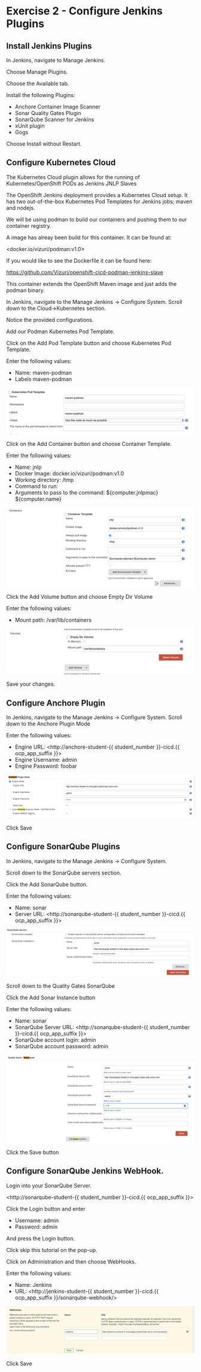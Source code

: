 # Exercise 2 - Configure Jenkins Plugins

## Install Jenkins Plugins
In Jenkins, navigate to Manage Jenkins.  

Choose Manage Plugins.  

Choose the Available tab.

Install the following Plugins:
* Anchore Container Image Scanner
* Sonar Quality Gates Plugin
* SonarQube Scanner for Jenkins
* xUnit plugin
* Gogs

Choose Install without Restart.

## Configure Kubernetes Cloud
The Kubernetes Cloud plugin allows for the running of Kubernetes/OpenShift PODs as Jenkins JNLP Slaves

The OpenShift Jenkins deployment provides a Kubernetes Cloud setup.
It has two out-of-the-box Kubernetes Pod Templates for Jenkins jobs; maven and nodejs.  

We will be using podman to build our containers and pushing them to our container registry.  

A image has alreay been build for this container.  It can be found at:

<docker.io/vizuri/podman:v1.0>

If you would like to see the Dockerfile it can be found here:

<https://github.com/Vizuri/openshift-cicd-podman-jenkins-slave>

This container extends the OpenShift Maven image and just adds the podman binary. 

In Jenkins, navigate to the Manage Jenkins -> Configure System.  Scroll down to the Cloud->Kubernetes section.  

Notice the provided configurations.  

Add our Podman Kubernetes Pod Template.

Click on the Add Pod Template button and choose Kubernetes Pod Template.

Enter the following values:

* Name: maven-podman
* Labels maven-podman


![alt text](../images/image4.png)

Click on the Add Container button and choose Container Template.

Enter the following values:

* Name: jnlp
* Docker Image: docker.io/vizuri/podman:v1.0
* Working directory: /tmp
* Command to run: <Clear Out The Contents of this Parameter>
* Arguments to pass to the command: ${computer.jnlpmac} ${computer.name}


![alt text](../images/Image-100.png)

Click the Add Volume button and choose Empty Dir Volume

Enter the following values:

* Mount path: /var/lib/containers

![alt text](../images/image10.png)

Save your changes.

## Configure Anchore Plugin

In Jenkins, navigate to the Manage Jenkins -> Configure System.
Scroll down to the Anchore Plugin Mode

Enter the following values:

* Engine URL: <http://anchore-student-{{ student_number }}-cicd.{{ ocp_app_suffix }}>
* Engine Username: admin
* Engine Password: foobar


![alt text](../images/image3.png)

Click Save


## Configure SonarQube Plugins
In Jenkins, navigate to the Manage Jenkins -> Configure System.   

Scroll down to the SonarQube servers section. 

Click the Add SonarQube button.

Enter the following values:
* Name: sonar
* Server URL: <http://sonarqube-student-{{ student_number }}-cicd.{{ ocp_app_suffix }}>


![alt text](../images/image9.png)

Scroll down to the Quality Gates SonarQube

Click the Add Sonar Instance button

Enter the following values:

* Name: sonar
* SonarQube Server URL: <http://sonarqube-student-{{ student_number }}-cicd.{{ ocp_app_suffix }}>
* SonarQube account login: admin
* SonarQube account password: admin

![alt text](../images/image11.png)

Click the Save button

## Configure SonarQube Jenkins WebHook.
Login into your SonarQube Server.

<http://sonarqube-student-{{ student_number }}-cicd.{{ ocp_app_suffix }}>

Click the Login button and enter

* Username: admin
* Password: admin

And press the Login button. 

Click skip this tutorial on the pop-up.

Click on Administration and then choose WebHooks.

Enter the following values:
* Name: Jenkins
* URL: <http://jenkins-student-{{ student_number }}-cicd.{{ ocp_app_suffix }}/sonarqube-webhook/>

![alt text](../images/image1.png)

Click Save
